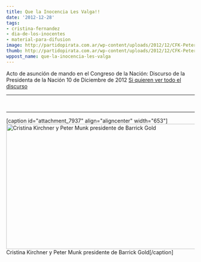 ```yaml
---
title: Que la Inocencia Les Valga!!
date: '2012-12-28'
tags:
- cristina-fernandez
- dia-de-los-inocentes
- material-para-difusion
image: http://partidopirata.com.ar/wp-content/uploads/2012/12/CFK-Peter-Munk.jpg
thumb: http://partidopirata.com.ar/wp-content/uploads/2012/12/CFK-Peter-Munk-150x150.jpg
wppost_name: que-la-inocencia-les-valga
---
```




Acto de asunción de mando en el Congreso de la Nación: Discurso de la Presidenta de la Nación
10 de Diciembre de 2012
<a href="https://www.youtube.com/watch?v=HGE0JDGCkHs" target="_blank">Si quieren ver todo el discurso</a>&nbsp;

<hr />


&nbsp;

<hr />

[caption id="attachment_7937" align="aligncenter" width="653"]<a href="http://partidopirata.com.ar/wp-content/uploads/2012/12/CFK-Peter-Munk.jpg"><img class="size-full wp-image-7937" alt="Cristina Kirchner y Peter Munk presidente de Barrick Gold" src="http://partidopirata.com.ar/wp-content/uploads/2012/12/CFK-Peter-Munk.jpg" width="653" height="334" /></a> Cristina Kirchner y Peter Munk presidente de Barrick Gold[/caption]
